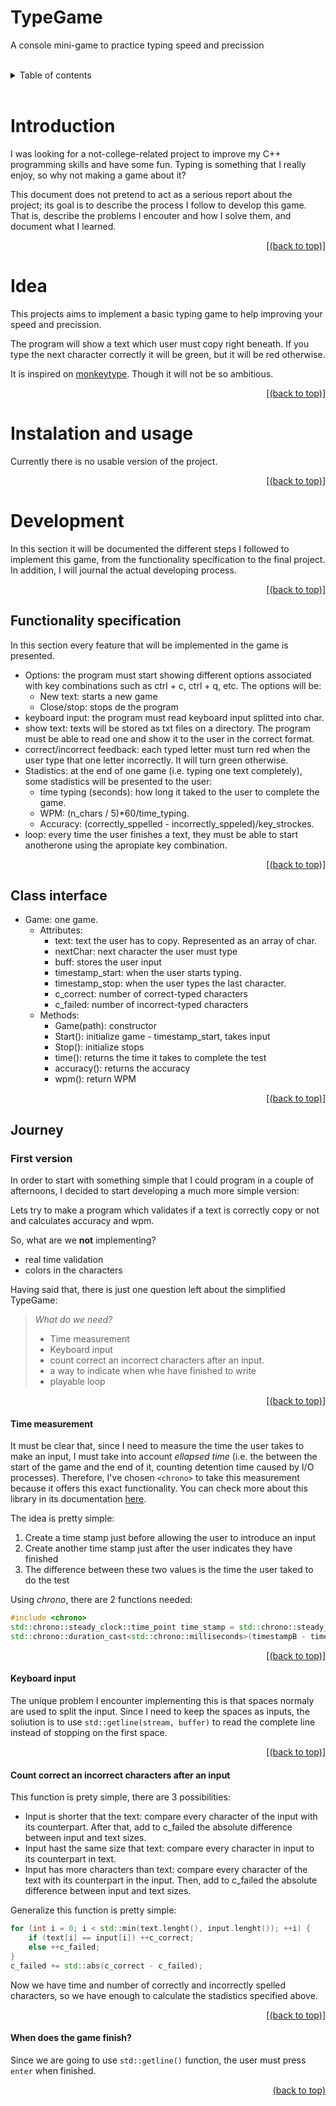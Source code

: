 <p  align="center">
    <h1 id="begin">
        TypeGame
    </h1>
    A console mini-game to practice typing speed and precission
</p>

<br>
<details>
    <summary>Table of contents</summary>

1. [Introduction](#introduction)
2. [Idea](#idea)
3. [Instalation and usage](#instalation-and-usage)
4. [Development](#development)

</details>
<br>

# Introduction
I was looking for a not-college-related project to improve my C++ programming skills and have some fun. Typing is something that I really enjoy, so why not making a game about it? 

This document does not pretend to act as a serious report about the project; its goal is to describe the process I follow to develop this game. That is, describe the problems I encouter and how I solve them, and document what I learned.

<p  align="right">
    <a href=#begin>[(back to top)]</a>
</p>

# Idea
This projects aims to implement a basic typing game to help improving your speed and precission. 

The program will show a text which user must copy right beneath. If you type the next character correctly it will be green, but it will be red otherwise. 

It is inspired on [monkeytype](https://www.monkeytype.com). Though it will not be so ambitious.

<p  align="right">
    <a href=#begin>[(back to top)]</a>
</p>

# Instalation and usage 
Currently there is no usable version of the project.

<p  align="right">
    <a href=#begin>[(back to top)]</a>
</p>

# Development
In this section it will be documented the different steps I followed to implement this game, from the functionality specification to the final project. In addition, I will journal the actual developing process.

<p  align="right">
    <a href=#begin>[(back to top)]</a>
</p>

## Functionality specification
In this section every feature that will be implemented in the game is presented. 

- Options: the program must start showing different options associated with key combinations such as ctrl + c, ctrl + q, etc. The options will be: 
    - New text: starts a new game
    - Close/stop: stops de the program
- keyboard input: the program must read keyboard input splitted into char.
- show text: texts will be stored as txt files on a directory. The program must be able to read one and show it to the user in the correct format. 
- correct/incorrect feedback: each typed letter must turn red when the user type that one letter incorrectly. It will turn green otherwise. 
- Stadistics: at the end of one game (i.e. typing one text completely), some stadistics will be presented to the user: 
    - time typing (seconds): how long it taked to the user to complete the game.
    - WPM: (n_chars / 5)*60/time_typing.
    - Accuracy: (correctly_sppelled - incorrectly_sppeled)/key_strockes.
- loop: every time the user finishes a text, they must be able to start anotherone using the apropiate key combination. 

<p  align="right">
    <a href=#begin>[(back to top)]</a>
</p>

## Class interface
- Game: one game. 
    - Attributes:
        - text: text the user has to copy. Represented as an array of char. 
        - nextChar: next character the user must type
        - buff: stores the user input
        - timestamp_start: when the user starts typing.
        - timestamp_stop: when the user types the last character. 
        - c_correct: number of correct-typed characters
        - c_failed: number of incorrect-typed characters
    - Methods: 
        - Game(path): constructor
        - Start(): initialize game - timestamp_start, takes input
        - Stop(): initialize stops
        - time(): returns the time it takes to complete the test
        - accuracy(): returns the accuracy
        - wpm(): return WPM

<p  align="right">
    <a href=#begin>[(back to top)]</a>
</p>

## Journey

### First version
In order to start with something simple that I could program in a couple of afternoons, I decided to start developing a much more simple version:

Lets try to make a program which validates if a text is correctly copy or not and calculates accuracy and wpm. 

So, what are we **not** implementing?
- real time validation
- colors in the characters

Having said that, there is just one question left about the simplified TypeGame:
> *What do we need?*
> - Time measurement
> - Keyboard input
> - count correct an incorrect characters after an input. 
> - a way to indicate when whe have finished to write
> - playable loop

<p  align="right">
    <a href=#begin>[(back to top)]</a>
</p>

#### Time measurement
It must be clear that, since I need to measure the time the user takes to make an input, I must take into account *ellapsed time* (i.e. the between the start of the game and the end of it, counting detention time caused by I/O processes). Therefore, I've chosen `<chrono>` to take this measurement because it offers this exact functionality. You can check more about this library in its documentation [here](https://cplusplus.com/reference/chrono/).

The idea is pretty simple: 

1. Create a time stamp just before allowing the user to introduce an input
2. Create another time stamp just after the user indicates they have finished
3. The difference between these two values is the time the user taked to do the test

Using *chrono*, there are 2 functions needed: 
```cpp
#include <chrono>
std::chrono::steady_clock::time_point time_stamp = std::chrono::steady_clock::now(); // creates a time stamp with the current time
std::chrono::duration_cast<std::chrono::milliseconds>(timestampB - timestampA).count() // calculates the difference between time stamps and transform it in the unit the programmer have indicated. 
```
<p  align="right">
    <a href=#begin>[(back to top)]</a>
</p>

#### Keyboard input
The unique problem I encounter implementing this is that spaces normaly are used to split the input. Since I need to keep the spaces as inputs, the soliution is to use `std::getline(stream, buffer)` to read the complete line instead of stopping on the first space. 

<p  align="right">
    <a href=#begin>[(back to top)]</a>
</p>

#### Count correct an incorrect characters after an input
This function is prety simple, there are 3 possibilities: 
- Input is shorter that the text: compare every character of the input with its counterpart. After that, add to c_failed the absolute difference between input and text sizes.
- Input hast the same size that text: compare every character in input to its counterpart in text. 
- Input has more characters than text: compare every character of the text with its counterpart in the input. Then, add to c_failed the absolute difference between input and text sizes. 

Generalize this function is pretty simple: 

```cpp
for (int i = 0; i < std::min(text.lenght(), input.lenght()); ++i) {
    if (text[i] == input[i]) ++c_correct;
    else ++c_failed;
}
c_failed += std::abs(c_correct - c_failed);
```

Now we have time and number of correctly and incorrectly spelled characters, so we have enough to calculate the stadistics specified above. 
<p  align="right">
    <a href=#begin>[(back to top)]</a>
</p>

#### When does the game finish?
Since we are going to use `std::getline()` function, the user must press `enter` when finished. 

[<div style="text-align: right">(back to top)</div>](#begin)
